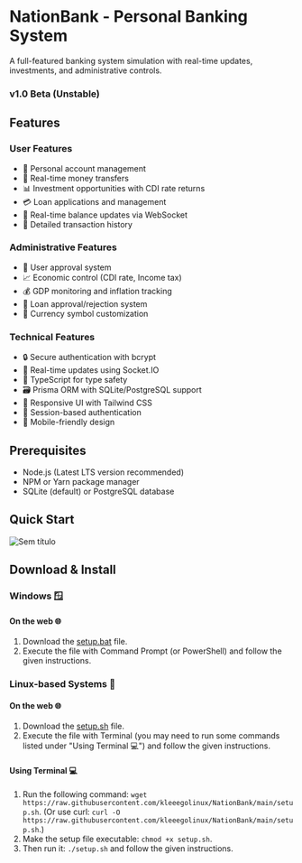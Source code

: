 # NationBank - Personal Banking System

A full-featured banking system simulation with real-time updates, investments, and administrative controls.

### v1.0 Beta (Unstable)

## Features

### User Features
- 🏦 Personal account management
- 💸 Real-time money transfers
- 📊 Investment opportunities with CDI rate returns
- 💳 Loan applications and management
- 📱 Real-time balance updates via WebSocket
- 📜 Detailed transaction history

### Administrative Features
- 👥 User approval system
- 📈 Economic control (CDI rate, Income tax)
- 💰 GDP monitoring and inflation tracking
- 🏦 Loan approval/rejection system
- 💱 Currency symbol customization

### Technical Features
- 🔒 Secure authentication with bcrypt
- 🚀 Real-time updates using Socket.IO
- 🎯 TypeScript for type safety
- 🗃️ Prisma ORM with SQLite/PostgreSQL support
- 🎨 Responsive UI with Tailwind CSS
- 🔄 Session-based authentication
- 📱 Mobile-friendly design

## Prerequisites

- Node.js (Latest LTS version recommended)
- NPM or Yarn package manager
- SQLite (default) or PostgreSQL database

## Quick Start
![Sem título](https://github.com/user-attachments/assets/1424e90c-c85d-464e-a07b-e132b9ec4048)

## Download & Install

### Windows 🪟

#### On the web 🌐
1. Download the [setup.bat](https://github.com/kleeedolinux/NationBank/blob/main/setup.bat) file.
2. Execute the file with Command Prompt (or PowerShell) and follow the given instructions.

### Linux-based Systems 🐧

#### On the web 🌐
1. Download the [setup.sh](https://github.com/kleeedolinux/NationBank/blob/main/setup.sh) file.
2. Execute the file with Terminal (you may need to run some commands listed under "Using Terminal 💻") and follow the given instructions.

#### Using Terminal 💻
1. Run the following command: ```wget https://raw.githubusercontent.com/kleeegolinux/NationBank/main/setup.sh```.
(Or use curl: ```curl -O https://raw.githubusercontent.com/kleeegolinux/NationBank/main/setup.sh```.)
2. Make the setup file executable: ```chmod +x setup.sh```.
3. Then run it: ```./setup.sh``` and follow the given instructions.




